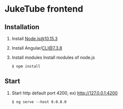 # JukeTube frontend

## Installation

1. Install Node.js@10.15.3

1. Install Angular/CLI@7.3.8

1. Install modules
  Install modules of node.js
    ```
    $ npm install
    ```

## Start

1. Start
  http default port 4200, ex) http://127.0.0.1:4200
    ```
    $ ng serve --host 0.0.0.0
    ```
